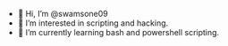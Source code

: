 - 👋 Hi, I’m @swamsone09
- 👀 I’m interested in scripting and hacking.
- 🌱 I’m currently learning bash and powershell scripting.

<!---
swamsone09/swamsone09 is a ✨ special ✨ repository because its `README.md` (this file) appears on your GitHub profile.
You can click the Preview link to take a look at your changes.
--->
